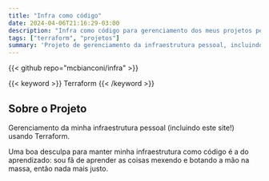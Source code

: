 ```yaml
---
title: "Infra como código"
date: 2024-04-06T21:16:29-03:00
description: "Infra como código para gerenciamento dos meus projetos pessoais"
tags: ["terraform", "projetos"]
summary: 'Projeto de gerenciamento da infraestrutura pessoal, incluindo este site, utilizando Terraform para manter tudo como código e facilitar o aprendizado prático.'
---
```


{{< github repo="mcbianconi/infra" >}}

{{< keyword >}} Terraform {{< /keyword >}}

## Sobre o Projeto

Gerenciamento da minha infraestrutura pessoal (incluindo este site!) usando Terraform.

Uma boa desculpa para manter minha infraestrutura como código é a do aprendizado: sou fã de aprender as coisas mexendo e botando a mão na massa, então nada mais justo.



